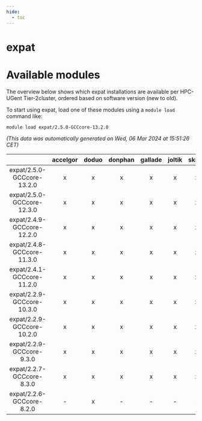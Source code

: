 ```yaml
---
hide:
  - toc
---
```


expat
=====

# Available modules


The overview below shows which expat installations are available per HPC-UGent Tier-2cluster, ordered based on software version (new to old).

To start using expat, load one of these modules using a `module load` command like:

```shell
module load expat/2.5.0-GCCcore-13.2.0
```

*(This data was automatically generated on Wed, 06 Mar 2024 at 15:51:26 CET)*  

| |accelgor|doduo|donphan|gallade|joltik|skitty|
| :---: | :---: | :---: | :---: | :---: | :---: | :---: |
|expat/2.5.0-GCCcore-13.2.0|x|x|x|x|x|x|
|expat/2.5.0-GCCcore-12.3.0|x|x|x|x|x|x|
|expat/2.4.9-GCCcore-12.2.0|x|x|x|x|x|x|
|expat/2.4.8-GCCcore-11.3.0|x|x|x|x|x|x|
|expat/2.4.1-GCCcore-11.2.0|x|x|x|x|x|x|
|expat/2.2.9-GCCcore-10.3.0|x|x|x|x|x|x|
|expat/2.2.9-GCCcore-10.2.0|x|x|x|x|x|x|
|expat/2.2.9-GCCcore-9.3.0|x|x|x|x|x|x|
|expat/2.2.7-GCCcore-8.3.0|x|x|x|x|x|x|
|expat/2.2.6-GCCcore-8.2.0|-|x|-|-|-|-|
